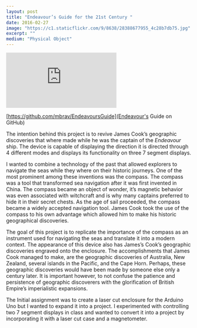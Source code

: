 ```yaml
---
layout: post
title: "Endeavour’s Guide for the 21st Century "
date: 2016-02-27
image: "https://c1.staticflickr.com/9/8638/28388677955_4c28b7db75.jpg"
excerpt: ""
medium: "Physical Object"
---
```


<iframe src="https://www.youtube.com/embed/tzNWS7Lbi3c" frameborder="0" allowfullscreen></iframe>

[https://github.com/mbrav/EndeavoursGuide](Endeavour's Guide on GitHub)

The intention behind this project is to revive James Cook’s geographic discoveries that where made while he was the captain of the *Endeavour* ship. The device is capable of displaying the direction it is directed through 4 different modes and displays its functionality on three 7 segment displays.

I wanted to combine a technology of the past that allowed explorers to navigate the seas while they where on their historic journeys. One of the most prominent among these inventions was the compass. The compass was a tool that transformed sea navigation after it was first invented in China. The compass became an object of wonder, it’s magnetic behavior was even associated with witchcraft and is why many captains preferred to hide it in their secret chests. As the age of sail proceeded, the compass became a widely accepted navigation tool. James Cook took the use of the compass to his own advantage which allowed him to make his historic geographical discoveries.

The goal of this project is to replicate the importance of the compass as an instrument used for navigating the seas and translate it into a modern context. The appearance of this device also has James’s Cook’s geographic discoveries engraved onto the enclosure. The accomplishments that James Cook managed to make, are the geographic discoveries of Australia, New Zealand, several islands in the Pacific, and the Cape Horn. Perhaps, these geographic discoveries would have been made by someone else only a century later. It is important however, to not confuse the patience and persistence of geographic discoverers with the glorification of British Empire’s imperialistic expansions.

The Initial assignment was to create a laser cut enclosure for the Arduino Uno but I wanted to expand it into a project. I experimented with controlling two 7 segment displays in class and wanted to convert it into a project by incorporating it with a laser cut case and a magnetometer.
